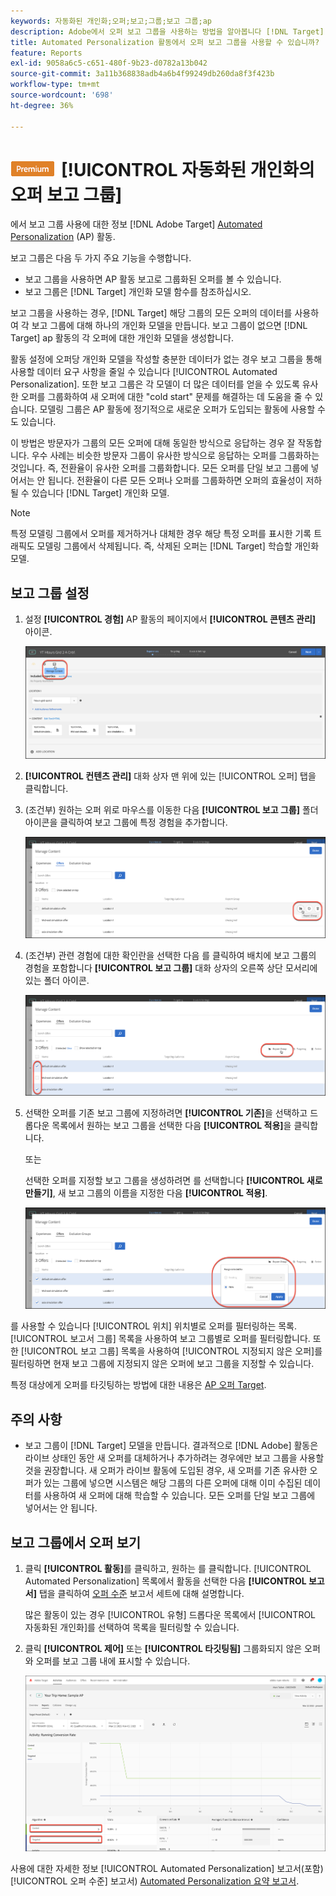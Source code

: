 ```yaml
---
keywords: 자동화된 개인화;오퍼;보고;그룹;보고 그룹;ap
description: Adobe에서 오퍼 보고 그룹을 사용하는 방법을 알아봅니다 [!DNL Target] [!UICONTROL Automated Personalization] 활동.
title: Automated Personalization 활동에서 오퍼 보고 그룹을 사용할 수 있습니까?
feature: Reports
exl-id: 9058a6c5-c651-480f-9b23-d0782a13b042
source-git-commit: 3a11b368838adb4a6b4f99249db260da8f3f423b
workflow-type: tm+mt
source-wordcount: '698'
ht-degree: 36%

---
```


# ![PREMIUM](/help/main/assets/premium.png)[!UICONTROL  자동화된 개인화의 오퍼 보고 그룹]

에서 보고 그룹 사용에 대한 정보 [!DNL Adobe Target] [Automated Personalization](/help/main/c-activities/t-automated-personalization/automated-personalization.md) (AP) 활동.

보고 그룹은 다음 두 가지 주요 기능을 수행합니다.

* 보고 그룹을 사용하면 AP 활동 보고로 그룹화된 오퍼를 볼 수 있습니다.
* 보고 그룹은 [!DNL Target] 개인화 모델 함수를 참조하십시오.

보고 그룹을 사용하는 경우, [!DNL Target] 해당 그룹의 모든 오퍼의 데이터를 사용하여 각 보고 그룹에 대해 하나의 개인화 모델을 만듭니다. 보고 그룹이 없으면 [!DNL Target] ap 활동의 각 오퍼에 대한 개인화 모델을 생성합니다.

활동 설정에 오퍼당 개인화 모델을 작성할 충분한 데이터가 없는 경우 보고 그룹을 통해 사용할 데이터 요구 사항을 줄일 수 있습니다 [!UICONTROL Automated Personalization]. 또한 보고 그룹은 각 모델이 더 많은 데이터를 얻을 수 있도록 유사한 오퍼를 그룹화하여 새 오퍼에 대한 &quot;cold start&quot; 문제를 해결하는 데 도움을 줄 수 있습니다. 모델링 그룹은 AP 활동에 정기적으로 새로운 오퍼가 도입되는 활동에 사용할 수도 있습니다.

이 방법은 방문자가 그룹의 모든 오퍼에 대해 동일한 방식으로 응답하는 경우 잘 작동합니다. 우수 사례는 비슷한 방문자 그룹이 유사한 방식으로 응답하는 오퍼를 그룹화하는 것입니다. 즉, 전환율이 유사한 오퍼를 그룹화합니다. 모든 오퍼를 단일 보고 그룹에 넣어서는 안 됩니다. 전환율이 다른 모든 오퍼나 오퍼를 그룹화하면 오퍼의 효율성이 저하될 수 있습니다 [!DNL Target] 개인화 모델.

>[!NOTE]
>
>특정 모델링 그룹에서 오퍼를 제거하거나 대체한 경우 해당 특정 오퍼를 표시한 기록 트래픽도 모델링 그룹에서 삭제됩니다. 즉, 삭제된 오퍼는 [!DNL Target] 학습할 개인화 모델.

## 보고 그룹 설정

1. 설정 **[!UICONTROL 경험]** AP 활동의 페이지에서 **[!UICONTROL 콘텐츠 관리]** 아이콘.

   ![콘텐츠 관리 아이콘](/help/main/c-reports/assets/ap_manage_content.png)

1. **[!UICONTROL 컨텐츠 관리]** 대화 상자 맨 위에 있는 [!UICONTROL 오퍼] 탭을 클릭합니다.
1. (조건부) 원하는 오퍼 위로 마우스를 이동한 다음 **[!UICONTROL 보고 그룹]** 폴더 아이콘을 클릭하여 보고 그룹에 특정 경험을 추가합니다.

   ![보고 그룹 아이콘](/help/main/c-reports/assets/ap_manage_content_2.png)

1. (조건부) 관련 경험에 대한 확인란을 선택한 다음 를 클릭하여 배치에 보고 그룹의 경험을 포함합니다 **[!UICONTROL 보고 그룹]** 대화 상자의 오른쪽 상단 모서리에 있는 폴더 아이콘.

   ![보고 그룹 아이콘](/help/main/c-reports/assets/ap_manage_content_3.png)

1. 선택한 오퍼를 기존 보고 그룹에 지정하려면 **[!UICONTROL 기존]**&#x200B;을 선택하고 드롭다운 목록에서 원하는 보고 그룹을 선택한 다음 **[!UICONTROL 적용]**&#x200B;을 클릭합니다.

   또는

   선택한 오퍼를 지정할 보고 그룹을 생성하려면 를 선택합니다 **[!UICONTROL 새로 만들기]**, 새 보고 그룹의 이름을 지정한 다음 **[!UICONTROL 적용]**.

   ![새 보고 그룹을 만드는 새 아이콘](/help/main/c-reports/assets/ap_reporting_groups.png)

를 사용할 수 있습니다 [!UICONTROL 위치] 위치별로 오퍼를 필터링하는 목록. [!UICONTROL 보고서 그룹] 목록을 사용하여 보고 그룹별로 오퍼를 필터링합니다. 또한 [!UICONTROL 보고 그룹] 목록을 사용하여 [!UICONTROL 지정되지 않은 오퍼]를 필터링하면 현재 보고 그룹에 지정되지 않은 오퍼에 보고 그룹을 지정할 수 있습니다.

특정 대상에게 오퍼를 타깃팅하는 방법에 대한 내용은 [AP 오퍼 Target](/help/main/c-activities/t-automated-personalization/ap-target-offers.md#task_F207ED7A41B84FD39BB6FCBFABF4B23E).

## 주의 사항

* 보고 그룹이 [!DNL Target] 모델을 만듭니다. 결과적으로 [!DNL Adobe] 활동은 라이브 상태인 동안 새 오퍼를 대체하거나 추가하려는 경우에만 보고 그룹을 사용할 것을 권장합니다. 새 오퍼가 라이브 활동에 도입된 경우, 새 오퍼를 기존 유사한 오퍼가 있는 그룹에 넣으면 시스템은 해당 그룹의 다른 오퍼에 대해 이미 수집된 데이터를 사용하여 새 오퍼에 대해 학습할 수 있습니다. 모든 오퍼를 단일 보고 그룹에 넣어서는 안 됩니다.

## 보고 그룹에서 오퍼 보기

1. 클릭 **[!UICONTROL 활동]**&#x200B;를 클릭하고, 원하는 를 클릭합니다. [!UICONTROL Automated Personalization] 목록에서 활동을 선택한 다음 **[!UICONTROL 보고서]** 탭을 클릭하여 [오퍼 수준](/help/main/c-reports/personalization-reports/reports-ap.md) 보고서 세트에 대해 설명합니다.

   많은 활동이 있는 경우 [!UICONTROL 유형] 드롭다운 목록에서 [!UICONTROL 자동화된 개인화]를 선택하여 목록을 필터링할 수 있습니다.

1. 클릭 **[!UICONTROL 제어]** 또는 **[!UICONTROL 타깃팅됨]** 그룹화되지 않은 오퍼와 오퍼를 보고 그룹 내에 표시할 수 있습니다.

   ![오퍼 그룹: 제어 및 타깃팅됨](/help/main/c-reports/c-report-settings/assets/offer-groups.png)

사용에 대한 자세한 정보 [!UICONTROL Automated Personalization] 보고서(포함) [!UICONTROL 오퍼 수준] 보고서) [Automated Personalization 요약 보고서](/help/main/c-reports/personalization-reports/reports-ap.md).


